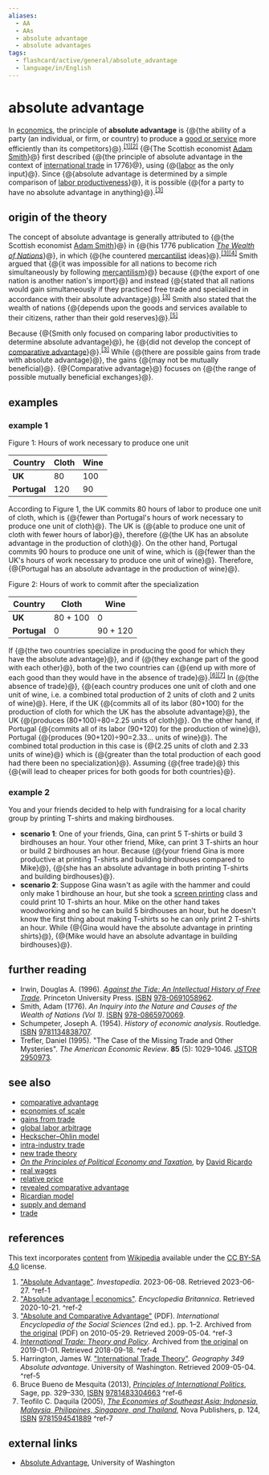 ```yaml
---
aliases:
  - AA
  - AAs
  - absolute advantage
  - absolute advantages
tags:
  - flashcard/active/general/absolute_advantage
  - language/in/English
---
```


# absolute advantage

In [economics](economics.md), the principle of __absolute advantage__ is {@{the ability of a party (an individual, or firm, or country) to produce a [good or service](goods%20and%20services.md) more efficiently than its competitors}@}.<sup>[\[1\]](#^ref-1)</sup><sup>[\[2\]](#^ref-2)</sup> {@{The Scottish economist [Adam Smith](Adam%20Smith.md)}@} first described {@{the principle of absolute advantage in the context of [international trade](international%20trade.md) in 1776}@}, using {@{[labor](labour%20economics.md) as the only input}@}. Since {@{absolute advantage is determined by a simple comparison of [labor productiveness](workforce%20productivity.md)}@}, it is possible {@{for a party to have no absolute advantage in anything}@}.<sup>[\[3\]](#^ref-3)</sup> <!--SR:!2025-04-23,151,310!2024-12-26,70,310!2025-03-12,109,290!2024-12-28,72,310!2024-12-03,47,290!2024-12-11,55,310-->

## origin of the theory

The concept of absolute advantage is generally attributed to {@{the Scottish economist [Adam Smith](Adam%20Smith.md)}@} in {@{his 1776 publication _[The Wealth of Nations](The%20Wealth%20of%20Nations.md)_}@}, in which {@{he countered [mercantilist](mercantilism.md) ideas}@}.<sup>[\[3\]](#^ref-3)</sup><sup>[\[4\]](#^ref-4)</sup> Smith argued that {@{it was impossible for all nations to become rich simultaneously by following [mercantilism](mercantilism.md)}@} because {@{the export of one nation is another nation's import}@} and instead {@{stated that all nations would gain simultaneously if they practiced free trade and specialized in accordance with their absolute advantage}@}.<sup>[\[3\]](#^ref-3)</sup> Smith also stated that the wealth of nations {@{depends upon the goods and services available to their citizens, rather than their gold reserves}@}.<sup>[\[5\]](#^ref-5)</sup> <!--SR:!2024-12-28,72,310!2025-03-25,126,290!2024-12-20,64,310!2024-12-24,68,310!2024-12-28,72,310!2024-12-20,64,310!2024-12-28,72,310-->

Because {@{Smith only focused on comparing labor productivities to determine absolute advantage}@}, he {@{did not develop the concept of [comparative advantage](comparative%20advantage.md)}@}.<sup>[\[3\]](#^ref-3)</sup> While {@{there are possible gains from trade with absolute advantage}@}, the gains {@{may not be mutually beneficial}@}. {@{Comparative advantage}@} focuses on {@{the range of possible mutually beneficial exchanges}@}. <!--SR:!2025-03-07,120,310!2024-12-16,60,310!2024-12-20,64,310!2024-12-16,62,310!2024-12-20,64,310!2024-12-28,72,310-->

## examples

### example 1

Figure 1: Hours of work necessary to produce one unit

| __Country__  | __Cloth__ | __Wine__ |
| ------------ | --------- | -------- |
| __UK__       | 80        | 100      |
| __Portugal__ | 120       | 90       |

According to Figure 1, the UK commits 80 hours of labor to produce one unit of cloth, which is {@{fewer than Portugal's hours of work necessary to produce one unit of cloth}@}. The UK is {@{able to produce one unit of cloth with fewer hours of labor}@}, therefore {@{the UK has an absolute advantage in the production of cloth}@}. On the other hand, Portugal commits 90 hours to produce one unit of wine, which is {@{fewer than the UK's hours of work necessary to produce one unit of wine}@}. Therefore, {@{Portugal has an absolute advantage in the production of wine}@}. <!--SR:!2024-12-11,57,310!2024-12-11,55,310!2024-12-11,55,310!2024-12-16,60,310!2024-12-16,60,310-->

Figure 2: Hours of work to commit after the specialization

| __Country__  | __Cloth__ | __Wine__ |
| ------------ | --------- | -------- |
| __UK__       | 80 + 100  | 0        |
| __Portugal__ | 0         | 90 + 120 |

If {@{the two countries specialize in producing the good for which they have the absolute advantage}@}, and if {@{they exchange part of the good with each other}@}, both of the two countries can {@{end up with more of each good than they would have in the absence of trade}@}.<sup>[\[6\]](#^ref-6)</sup><sup>[\[7\]](#^ref-7)</sup> In {@{the absence of trade}@}, {@{each country produces one unit of cloth and one unit of wine, i.e. a combined total production of 2 units of cloth and 2 units of wine}@}. Here, if the UK {@{commits all of its labor (80+100) for the production of cloth for which the UK has the absolute advantage}@}, the UK {@{produces (80+100)÷80=2.25 units of cloth}@}. On the other hand, if Portugal {@{commits all of its labor (90+120) for the production of wine}@}, Portugal {@{produces (90+120)÷90=2.33... units of wine}@}. The combined total production in this case is {@{2.25 units of cloth and 2.33 units of wine}@} which is {@{greater than the total production of each good had there been no specialization}@}. Assuming {@{free trade}@} this {@{will lead to cheaper prices for both goods for both countries}@}. <!--SR:!2024-12-16,60,310!2024-12-16,60,310!2025-05-12,172,310!2024-12-16,60,310!2024-12-11,55,310!2024-12-24,68,310!2024-12-24,68,310!2024-12-16,62,310!2024-12-11,55,310!2024-12-16,60,310!2024-12-20,64,310!2024-12-24,68,310!2024-12-28,72,310-->

### example 2

You and your friends decided to help with fundraising for a local charity group by printing T-shirts and making birdhouses.

- __scenario 1__: One of your friends, Gina, can print 5 T-shirts or build 3 birdhouses an hour. Your other friend, Mike, can print 3 T-shirts an hour or build 2 birdhouses an hour. Because {@{your friend Gina is more productive at printing T-shirts and building birdhouses compared to Mike}@}, {@{she has an absolute advantage in both printing T-shirts and building birdhouses}@}.
- __scenario 2__: Suppose Gina wasn't as agile with the hammer and could only make 1 birdhouse an hour, but she took a [screen printing](screen%20printing.md) class and could print 10 T-shirts an hour. Mike on the other hand takes woodworking and so he can build 5 birdhouses an hour, but he doesn't know the first thing about making T-shirts so he can only print 2 T-shirts an hour. While {@{Gina would have the absolute advantage in printing shirts}@}, {@{Mike would have an absolute advantage in building birdhouses}@}. <!--SR:!2024-12-24,68,310!2024-12-26,70,310!2024-12-28,72,310!2024-12-11,55,310-->

## further reading

- Irwin, Douglas A. (1996). [_Against the Tide: An Intellectual History of Free Trade_](https://archive.org/details/againsttideintel00irwi). Princeton University Press. [ISBN](ISBN.md) [978-0691058962](https://en.wikipedia.org/wiki/Special%3ABookSources/978-0691058962).
- Smith, Adam (1776). _An Inquiry into the Nature and Causes of the Wealth of Nations (Vol 1)_. [ISBN](ISBN.md) [978-0865970069](https://en.wikipedia.org/wiki/Special%3ABookSources/978-0865970069).
- Schumpeter, Joseph A. (1954). _History of economic analysis_. Routledge. [ISBN](ISBN.md) [9781134838707](https://en.wikipedia.org/wiki/Special%3ABookSources/9781134838707).
- Trefler, Daniel (1995). "The Case of the Missing Trade and Other Mysteries". _The American Economic Review_. __85__ (5): 1029–1046. [JSTOR](JSTOR.md) [2950973](https://www.jstor.org/stable/2950973).

## see also

- [comparative advantage](comparative%20advantage.md)
- [economies of scale](economies%20of%20scale.md)
- [gains from trade](gains%20from%20trade.md)
- [global labor arbitrage](global%20labor%20arbitrage.md)
- [Heckscher–Ohlin model](Heckscher–Ohlin%20model.md)
- [intra-industry trade](intra-industry%20trade.md)
- [new trade theory](new%20trade%20theory.md)
- _[On the Principles of Political Economy and Taxation](On%20the%20Principles%20of%20Political%20Economy%20and%20Taxation.md)_, by [David Ricardo](David%20Ricardo.md)
- [real wages](real%20wages.md)
- [relative price](relative%20price.md)
- [revealed comparative advantage](revealed%20comparative%20advantage.md)
- [Ricardian model](comparative%20advantage.md#The%20Ricardian%20model)
- [supply and demand](supply%20and%20demand.md)
- [trade](trade.md)

## references

This text incorporates [content](https://en.wikipedia.org/wiki/absolute_advantage) from [Wikipedia](Wikipedia.md) available under the [CC BY-SA 4.0](https://creativecommons.org/licenses/by-sa/4.0/) license.

1. ["Absolute Advantage"](https://www.investopedia.com/terms/a/absoluteadvantage.asp). _Investopedia_. 2023-06-08. Retrieved 2023-06-27. <a id="^ref-1"></a>^ref-1
2. ["Absolute advantage | economics"](https://www.britannica.com/topic/absolute-advantage). _Encyclopedia Britannica_. Retrieved 2020-10-21. <a id="^ref-2"></a>^ref-2
3. ["Absolute and Comparative Advantage"](https://web.archive.org/web/20100529042541/http://www.skidmore.edu/~mdas/AbsoluteandComparativeAdvantage.pdf) (PDF). _International Encyclopedia of the Social Sciences_ (2nd ed.). pp. 1–2. Archived from [the original](http://www.skidmore.edu/~mdas/AbsoluteandComparativeAdvantage.pdf) (PDF) on 2010-05-29. Retrieved 2009-05-04. <a id="^ref-3"></a>^ref-3
4. [_International Trade: Theory and Policy_](https://web.archive.org/web/20190101013503/https://catalog.flatworldknowledge.com/bookhub/reader/28?e=fwk-61960-chab#fwk-61960-ch02_s02). Archived from [the original](https://catalog.flatworldknowledge.com/bookhub/reader/28?e=fwk-61960-chab#fwk-61960-ch02_s02) on 2019-01-01. Retrieved 2018-09-18. <a id="^ref-4"></a>^ref-4
5. Harrington, James W. ["International Trade Theory"](http://faculty.washington.edu/jwh/349lec03.htm). _Geography 349 Absolute advantage_. University of Washington. Retrieved 2009-05-04. <a id="^ref-5"></a>^ref-5
6. Bruce Bueno de Mesquita (2013), [_Principles of International Politics_](https://books.google.com/books?id=S7VG1yZP52gC&q=absolute+advantage+england+portugal&pg=PT357), Sage, pp. 329–330, [ISBN](ISBN.md) [9781483304663](https://en.wikipedia.org/wiki/Special%3ABookSources/9781483304663) <a id="^ref-6"></a>^ref-6
7. Teofilo C. Daquila (2005), [_The Economies of Southeast Asia: Indonesia, Malaysia, Philippines, Singapore, and Thailand_](https://books.google.com/books?id=_aybCa4g1H4C&q=absolute+advantage), Nova Publishers, p. 124, [ISBN](ISBN.md) [9781594541889](https://en.wikipedia.org/wiki/Special%3ABookSources/9781594541889) <a id="^ref-7"></a>^ref-7

## external links

- [Absolute Advantage](http://faculty.washington.edu/jwh/349lec03.htm#absolute), University of Washington
